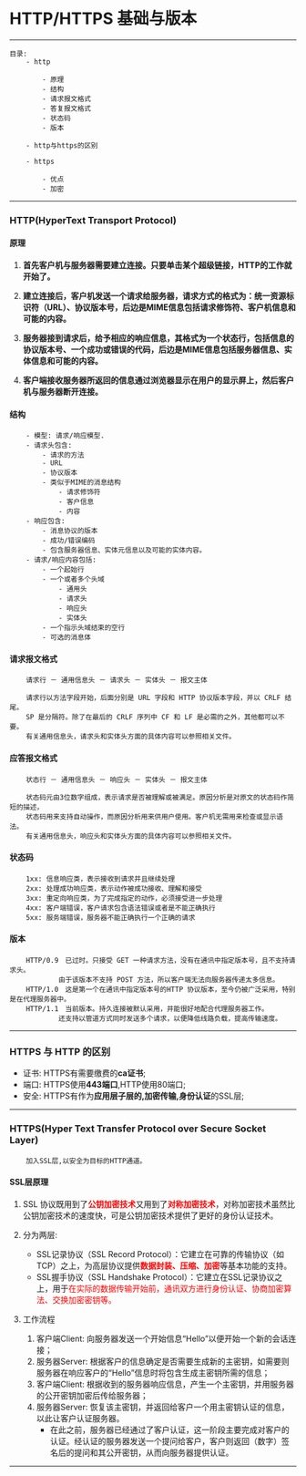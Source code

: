 # HTTP/HTTPS 基础与版本 #

---

	目录:
		- http

			- 原理
			- 结构
			- 请求报文格式
			- 答复报文格式
			- 状态码
			- 版本

		- http与https的区别

		- https

			- 优点
			- 加密
			


---
### HTTP(HyperText Transport Protocol) ###

#### 原理 ####


1. **首先客户机与服务器需要建立连接。只要单击某个超级链接，HTTP的工作就开始了。**

2. **建立连接后，客户机发送一个请求给服务器，请求方式的格式为：统一资源标识符（URL）、协议版本号，后边是MIME信息包括请求修饰符、客户机信息和可能的内容。**

3. **服务器接到请求后，给予相应的响应信息，其格式为一个状态行，包括信息的协议版本号、一个成功或错误的代码，后边是MIME信息包括服务器信息、实体信息和可能的内容。**

4. **客户端接收服务器所返回的信息通过浏览器显示在用户的显示屏上，然后客户机与服务器断开连接。**


#### 结构 ####


		- 模型: 请求/响应模型.
		- 请求头包含:
			- 请求的方法
			- URL
			- 协议版本
			- 类似于MIME的消息结构
				- 请求修饰符
				- 客户信息
				- 内容
		- 响应包含:
			- 消息协议的版本
			- 成功/错误编码
			- 包含服务器信息、实体元信息以及可能的实体内容。
		- 请求/响应内容包括:
			- 一个起始行
			- 一个或者多个头域
				- 通用头
				- 请求头
				- 响应头
				- 实体头
			- 一个指示头域结束的空行
			- 可选的消息体

#### 请求报文格式 ####

		请求行 － 通用信息头 － 请求头 － 实体头 － 报文主体

		请求行以方法字段开始，后面分别是 URL 字段和 HTTP 协议版本字段，并以 CRLF 结尾。
		SP 是分隔符。除了在最后的 CRLF 序列中 CF 和 LF 是必需的之外，其他都可以不要。
		有关通用信息头，请求头和实体头方面的具体内容可以参照相关文件。
#### 应答报文格式 ####

		状态行 － 通用信息头 － 响应头 － 实体头 － 报文主体

		状态码元由3位数字组成，表示请求是否被理解或被满足。原因分析是对原文的状态码作简短的描述，
		状态码用来支持自动操作，而原因分析用来供用户使用。客户机无需用来检查或显示语法。
		有关通用信息头，响应头和实体头方面的具体内容可以参照相关文件。


#### 状态码 ####

		1xx: 信息响应类，表示接收到请求并且继续处理
		2xx: 处理成功响应类，表示动作被成功接收、理解和接受
		3xx: 重定向响应类，为了完成指定的动作，必须接受进一步处理
		4xx: 客户端错误，客户请求包含语法错误或者是不能正确执行
		5xx: 服务端错误，服务器不能正确执行一个正确的请求


#### 版本 ####

		HTTP/0.9　已过时。只接受 GET 一种请求方法，没有在通讯中指定版本号，且不支持请求头。
				由于该版本不支持 POST 方法，所以客户端无法向服务器传递太多信息。
		HTTP/1.0　这是第一个在通讯中指定版本号的HTTP 协议版本，至今仍被广泛采用，特别是在代理服务器中。
		HTTP/1.1　当前版本。持久连接被默认采用，并能很好地配合代理服务器工作。
				还支持以管道方式同时发送多个请求，以便降低线路负载，提高传输速度。

---

### HTTPS 与 HTTP 的区别 ###

- 证书: HTTPS有需要缴费的**ca证书**;
- 端口: HTTPS使用**443端口**,HTTP使用80端口;
- 安全: HTTPS有作为**应用层子层的,加密传输,身份认证**的SSL层;


---
### HTTPS(Hyper Text Transfer Protocol over Secure Socket Layer) ###

		加入SSL层,以安全为目标的HTTP通道。


#### SSL层原理 ####


1. SSL 协议既用到了<font color = "red">**公钥加密技术**</font>又用到了<font color = "red">**对称加密技术**</font>，对称加密技术虽然比公钥加密技术的速度快，可是公钥加密技术提供了更好的身份认证技术。

2. 分为两层:

	- SSL记录协议（SSL Record Protocol）：它建立在可靠的传输协议（如TCP）之上，为高层协议提供<font color = "red">**数据封装、压缩、加密**</font>等基本功能的支持。
	- SSL握手协议（SSL Handshake Protocol）：它建立在SSL记录协议之上，用于<font color = "red">在实际的数据传输开始前，通讯双方进行身份认证、协商加密算法、交换加密密钥等。</font>

3. 工作流程

	1. 客户端Client: 向服务器发送一个开始信息“Hello”以便开始一个新的会话连接；
	2. 服务器Server: 根据客户的信息确定是否需要生成新的主密钥，如需要则服务器在响应客户的“Hello”信息时将包含生成主密钥所需的信息；
	3. 客户端Client: 根据收到的服务器响应信息，产生一个主密钥，并用服务器的公开密钥加密后传给服务器；
	4. 服务器Server: 恢复该主密钥，并返回给客户一个用主密钥认证的信息，以此让客户认证服务器。
		- 在此之前，服务器已经通过了客户认证，这一阶段主要完成对客户的认证。经认证的服务器发送一个提问给客户，客户则返回（数字）签名后的提问和其公开密钥，从而向服务器提供认证。



---

